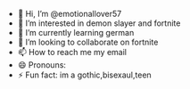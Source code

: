 - 👋 Hi, I’m @emotionallover57
- 👀 I’m interested in demon slayer and fortnite
- 🌱 I’m currently learning german
- 💞️ I’m looking to collaborate on fortnite
- 📫 How to reach me my email 
- 😄 Pronouns: 
- ⚡ Fun fact: im a gothic,bisexaul,teen

<!---
emotionallover57/emotionallover57 is a ✨ special ✨ repository because its `README.md` (this file) appears on your GitHub profile.
You can click the Preview link to take a look at your changes.
--->
